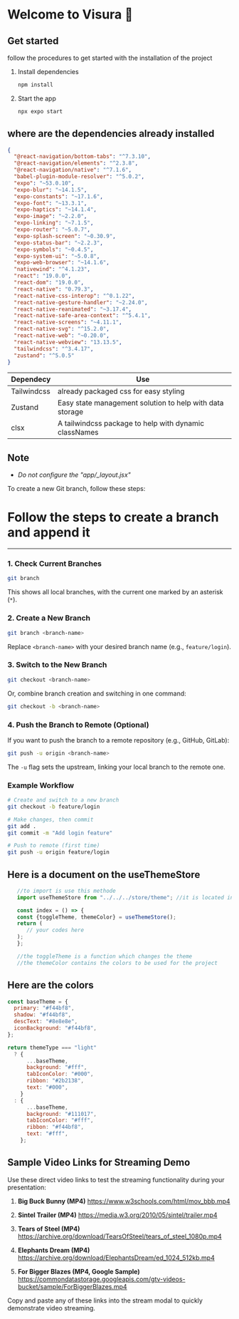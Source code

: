 # Welcome to Visura 👋

## Get started

follow the procedures to get started with the installation of the project

1. Install dependencies

   ```bash
   npm install
   ```

2. Start the app

   ```bash
   npx expo start
   ```

## where are the dependencies already installed

```json
{
  "@react-navigation/bottom-tabs": "^7.3.10",
  "@react-navigation/elements": "^2.3.8",
  "@react-navigation/native": "^7.1.6",
  "babel-plugin-module-resolver": "^5.0.2",
  "expo": "~53.0.10",
  "expo-blur": "~14.1.5",
  "expo-constants": "~17.1.6",
  "expo-font": "~13.3.1",
  "expo-haptics": "~14.1.4",
  "expo-image": "~2.2.0",
  "expo-linking": "~7.1.5",
  "expo-router": "~5.0.7",
  "expo-splash-screen": "~0.30.9",
  "expo-status-bar": "~2.2.3",
  "expo-symbols": "~0.4.5",
  "expo-system-ui": "~5.0.8",
  "expo-web-browser": "~14.1.6",
  "nativewind": "^4.1.23",
  "react": "19.0.0",
  "react-dom": "19.0.0",
  "react-native": "0.79.3",
  "react-native-css-interop": "^0.1.22",
  "react-native-gesture-handler": "~2.24.0",
  "react-native-reanimated": "~3.17.4",
  "react-native-safe-area-context": "^5.4.1",
  "react-native-screens": "~4.11.1",
  "react-native-svg": "^15.2.0",
  "react-native-web": "~0.20.0",
  "react-native-webview": "13.13.5",
  "tailwindcss": "^3.4.17",
  "zustand": "^5.0.5"
}
```

| Dependecy   | Use                                                      |
| ----------- | -------------------------------------------------------- |
| Tailwindcss | already packaged css for easy styling                    |
| Zustand     | Easy state management solution to help with data storage |
| clsx        | A tailwindcss package to help with dynamic classNames    |

## Note

- _Do not configure the "app/\_layout.jsx"_

To create a new Git branch, follow these steps:

# Follow the steps to create a branch and append it

---

### 1. **Check Current Branches**

```sh
git branch
```

This shows all local branches, with the current one marked by an asterisk (`*`).

### 2. **Create a New Branch**

```sh
git branch <branch-name>
```

Replace `<branch-name>` with your desired branch name (e.g., `feature/login`).

### 3. **Switch to the New Branch**

```sh
git checkout <branch-name>
```

Or, combine branch creation and switching in one command:

```sh
git checkout -b <branch-name>
```

### 4. **Push the Branch to Remote (Optional)**

If you want to push the branch to a remote repository (e.g., GitHub, GitLab):

```sh
git push -u origin <branch-name>
```

The `-u` flag sets the upstream, linking your local branch to the remote one.

### Example Workflow

```sh
# Create and switch to a new branch
git checkout -b feature/login

# Make changes, then commit
git add .
git commit -m "Add login feature"

# Push to remote (first time)
git push -u origin feature/login
```

## Here is a document on the **useThemeStore**

```javascript
   //to import is use this methode
   import useThemeStore from "../../../store/theme"; //it is located in the store folder

   const index = () => {
   const {toggleTheme, themeColor} = useThemeStore();
   return (
      // your codes here
   );
   };

   //the toggleTheme is a function which changes the theme
   //the themeColor contains the colors to be used for the project

```

## Here are the colors

```javascript
const baseTheme = {
  primary: "#f44bf8",
  shadow: "#f44bf8",
  descText: "#8e8e8e",
  iconBackground: "#f44bf8",
};

return themeType === "light"
  ? {
      ...baseTheme,
      background: "#fff",
      tabIconColor: "#000",
      ribbon: "#2b2138",
      text: "#000",
    }
  : {
      ...baseTheme,
      background: "#111017",
      tabIconColor: "#fff",
      ribbon: "#f44bf8",
      text: "#fff",
    };
```

## Sample Video Links for Streaming Demo

Use these direct video links to test the streaming functionality during your presentation:

1. **Big Buck Bunny (MP4)**
   https://www.w3schools.com/html/mov_bbb.mp4

2. **Sintel Trailer (MP4)**
   https://media.w3.org/2010/05/sintel/trailer.mp4

3. **Tears of Steel (MP4)**
   https://archive.org/download/TearsOfSteel/tears_of_steel_1080p.mp4

4. **Elephants Dream (MP4)**
   https://archive.org/download/ElephantsDream/ed_1024_512kb.mp4

5. **For Bigger Blazes (MP4, Google Sample)**
   https://commondatastorage.googleapis.com/gtv-videos-bucket/sample/ForBiggerBlazes.mp4

Copy and paste any of these links into the stream modal to quickly demonstrate video streaming.
